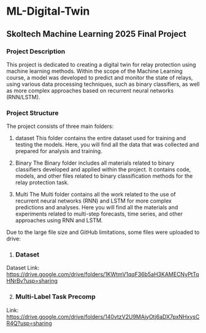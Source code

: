 # ML-Digital-Twin

## Skoltech Machine Learning 2025 Final Project

### Project Description
This project is dedicated to creating a digital twin for relay protection using machine learning methods. Within the scope of the Machine Learning course, a model was developed to predict and monitor the state of relays, using various data processing techniques, such as binary classifiers, as well as more complex approaches based on recurrent neural networks (RNN/LSTM).

### Project Structure
The project consists of three main folders:

1. dataset
This folder contains the entire dataset used for training and testing the models. Here, you will find all the data that was collected and prepared for analysis and training.

2. Binary
The Binary folder includes all materials related to binary classifiers developed and applied within the project. It contains code, models, and other files related to binary classification methods for the relay protection task.

3. Multi
The Multi folder contains all the work related to the use of recurrent neural networks (RNN) and LSTM for more complex predictions and analyses. Here you will find all the materials and experiments related to multi-step forecasts, time series, and other approaches using RNN and LSTM.

Due to the large file size and GitHub limitations, some files were uploaded to drive:

1. ### Dataset

Dataset Link: https://drive.google.com/drive/folders/1KWtmV1qqF36b5aH3KAMECNyPtTqHNrBv?usp=sharing

2. ### Multi-Label Task Precomp

Link: https://drive.google.com/drive/folders/140vtzV2U9MAjyOtj6aDX7pxNHxysCR4Q?usp=sharing


